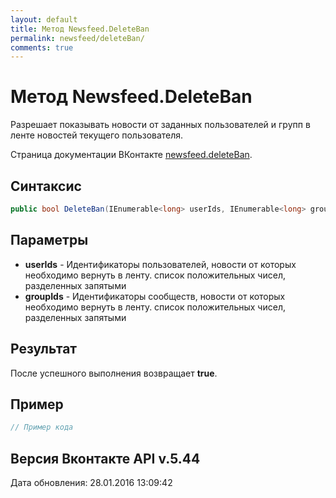 ```yaml
---
layout: default
title: Метод Newsfeed.DeleteBan
permalink: newsfeed/deleteBan/
comments: true
---
```

# Метод Newsfeed.DeleteBan
Разрешает показывать новости от заданных пользователей и групп в ленте новостей текущего пользователя.

Страница документации ВКонтакте [newsfeed.deleteBan](https://vk.com/dev/newsfeed.deleteBan).
## Синтаксис
``` csharp
public bool DeleteBan(IEnumerable<long> userIds, IEnumerable<long> groupIds)
```

## Параметры
+ **userIds** - Идентификаторы пользователей, новости от которых необходимо вернуть в ленту. список положительных чисел, разделенных запятыми
+ **groupIds** - Идентификаторы сообществ, новости от которых необходимо вернуть в ленту. список положительных чисел, разделенных запятыми

## Результат
После успешного выполнения возвращает **true**.

## Пример
``` csharp
// Пример кода
```

## Версия Вконтакте API v.5.44
Дата обновления: 28.01.2016 13:09:42
